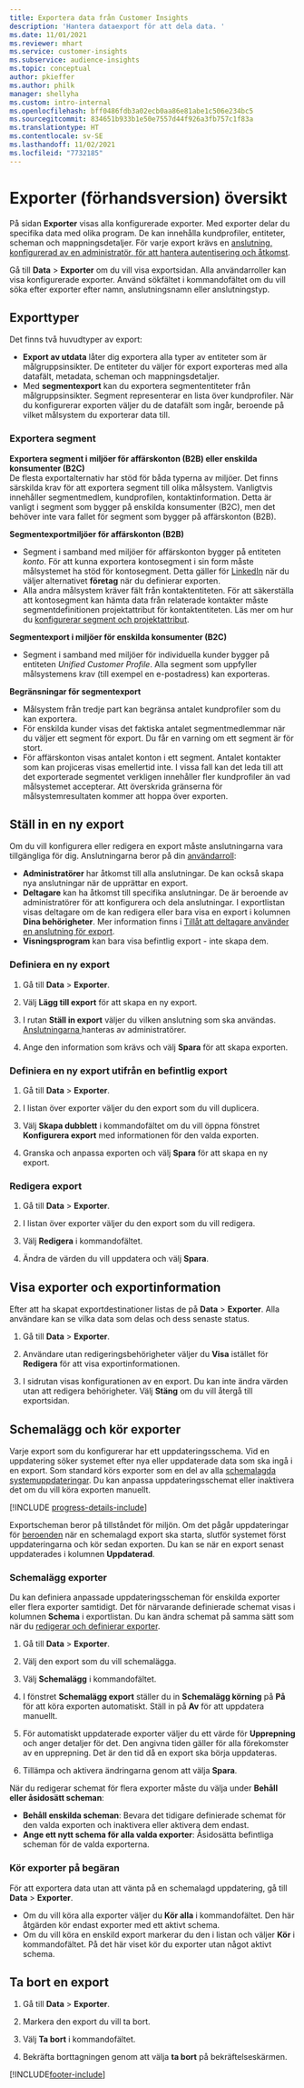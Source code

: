 ```yaml
---
title: Exportera data från Customer Insights
description: 'Hantera dataexport för att dela data. '
ms.date: 11/01/2021
ms.reviewer: mhart
ms.service: customer-insights
ms.subservice: audience-insights
ms.topic: conceptual
author: pkieffer
ms.author: philk
manager: shellyha
ms.custom: intro-internal
ms.openlocfilehash: bff0486fdb3a02ecb0aa86e81abe1c506e234bc5
ms.sourcegitcommit: 834651b933b1e50e7557d44f926a3fb757c1f83a
ms.translationtype: HT
ms.contentlocale: sv-SE
ms.lasthandoff: 11/02/2021
ms.locfileid: "7732185"
---
```

# <a name="exports-preview-overview"></a>Exporter (förhandsversion) översikt

På sidan **Exporter** visas alla konfigurerade exporter. Med exporter delar du specifika data med olika program. De kan innehålla kundprofiler, entiteter, scheman och mappningsdetaljer. För varje export krävs en [anslutning, konfigurerad av en administratör, för att hantera autentisering och åtkomst](connections.md).

Gå till **Data** > **Exporter** om du vill visa exportsidan. Alla användarroller kan visa konfigurerade exporter. Använd sökfältet i kommandofältet om du vill söka efter exporter efter namn, anslutningsnamn eller anslutningstyp.

## <a name="export-types"></a>Exporttyper

Det finns två huvudtyper av export:  

- **Export av utdata** låter dig exportera alla typer av entiteter som är målgruppsinsikter. De entiteter du väljer för export exporteras med alla datafält, metadata, scheman och mappningsdetaljer. 
- Med **segmentexport** kan du exportera segmententiteter från målgruppsinsikter. Segment representerar en lista över kundprofiler. När du konfigurerar exporten väljer du de datafält som ingår, beroende på vilket målsystem du exporterar data till. 

### <a name="export-segments"></a>Exportera segment

**Exportera segment i miljöer för affärskonton (B2B) eller enskilda konsumenter (B2C)**  
De flesta exportalternativ har stöd för båda typerna av miljöer. Det finns särskilda krav för att exportera segment till olika målsystem. Vanligtvis innehåller segmentmedlem, kundprofilen, kontaktinformation. Detta är vanligt i segment som bygger på enskilda konsumenter (B2C), men det behöver inte vara fallet för segment som bygger på affärskonton (B2B). 

**Segmentexportmiljöer för affärskonton (B2B)**  
- Segment i samband med miljöer för affärskonton bygger på entiteten *konto*. För att kunna exportera kontosegment i sin form måste målsystemet ha stöd för kontosegment. Detta gäller för [LinkedIn](export-linkedin-ads.md) när du väljer alternativet **företag** när du definierar exporten.
- Alla andra målsystem kräver fält från kontaktentiteten. För att säkerställa att kontosegment kan hämta data från relaterade kontakter måste segmentdefinitionen projektattribut för kontaktentiteten. Läs mer om hur du [konfigurerar segment och projektattribut](segment-builder.md).

**Segmentexport i miljöer för enskilda konsumenter (B2C)**  
- Segment i samband med miljöer för individuella kunder bygger på entiteten *Unified Customer Profile*. Alla segment som uppfyller målsystemens krav (till exempel en e-postadress) kan exporteras.

**Begränsningar för segmentexport**  
- Målsystem från tredje part kan begränsa antalet kundprofiler som du kan exportera. 
- För enskilda kunder visas det faktiska antalet segmentmedlemmar när du väljer ett segment för export. Du får en varning om ett segment är för stort. 
- För affärskonton visas antalet konton i ett segment. Antalet kontakter som kan projiceras visas emellertid inte. I vissa fall kan det leda till att det exporterade segmentet verkligen innehåller fler kundprofiler än vad målsystemet accepterar. Att överskrida gränserna för målsystemresultaten kommer att hoppa över exporten. 

## <a name="set-up-a-new-export"></a>Ställ in en ny export  
Om du vill konfigurera eller redigera en export måste anslutningarna vara tillgängliga för dig. Anslutningarna beror på din [användarroll](permissions.md):
- **Administratörer** har åtkomst till alla anslutningar. De kan också skapa nya anslutningar när de upprättar en export.
- **Deltagare** kan ha åtkomst till specifika anslutningar. De är beroende av administratörer för att konfigurera och dela anslutningar. I exportlistan visas deltagare om de kan redigera eller bara visa en export i kolumnen **Dina behörigheter**. Mer information finns i [Tillåt att deltagare använder en anslutning för export](connections.md#allow-contributors-to-use-a-connection-for-exports).
- **Visningsprogram** kan bara visa befintlig export - inte skapa dem.

### <a name="define-a-new-export"></a>Definiera en ny export

1. Gå till **Data** > **Exporter**.

1. Välj **Lägg till export** för att skapa en ny export.

1. I rutan **Ställ in export** väljer du vilken anslutning som ska användas. [Anslutningarna ](connections.md) hanteras av administratörer. 

1. Ange den information som krävs och välj **Spara** för att skapa exporten.

### <a name="define-a-new-export-based-on-an-existing-export"></a>Definiera en ny export utifrån en befintlig export

1. Gå till **Data** > **Exporter**.

1. I listan över exporter väljer du den export som du vill duplicera.

1. Välj **Skapa dubblett** i kommandofältet om du vill öppna fönstret **Konfigurera export** med informationen för den valda exporten.

1. Granska och anpassa exporten och välj **Spara** för att skapa en ny export.

### <a name="edit-an-export"></a>Redigera export

1. Gå till **Data** > **Exporter**.

1. I listan över exporter väljer du den export som du vill redigera.

1. Välj **Redigera** i kommandofältet.

1. Ändra de värden du vill uppdatera och välj **Spara**.

## <a name="view-exports-and-export-details"></a>Visa exporter och exportinformation

Efter att ha skapat exportdestinationer listas de på **Data** > **Exporter**. Alla användare kan se vilka data som delas och dess senaste status.

1. Gå till **Data** > **Exporter**.

1. Användare utan redigeringsbehörigheter väljer du **Visa** istället för **Redigera** för att visa exportinformationen.

1. I sidrutan visas konfigurationen av en export. Du kan inte ändra värden utan att redigera behörigheter. Välj **Stäng** om du vill återgå till exportsidan.

## <a name="schedule-and-run-exports"></a>Schemalägg och kör exporter

Varje export som du konfigurerar har ett uppdateringsschema. Vid en uppdatering söker systemet efter nya eller uppdaterade data som ska ingå i en export. Som standard körs exporter som en del av alla [schemalagda systemuppdateringar](system.md#schedule-tab). Du kan anpassa uppdateringsschemat eller inaktivera det om du vill köra exporten manuellt.

[!INCLUDE [progress-details-include](../includes/progress-details-pane.md)]

Exportscheman beror på tillståndet för miljön. Om det pågår uppdateringar för [beroenden](system.md#refresh-processes) när en schemalagd export ska starta, slutför systemet först uppdateringarna och kör sedan exporten. Du kan se när en export senast uppdaterades i kolumnen **Uppdaterad**.

### <a name="schedule-exports"></a>Schemalägg exporter

Du kan definiera anpassade uppdateringsscheman för enskilda exporter eller flera exporter samtidigt. Det för närvarande definierade schemat visas i kolumnen **Schema** i exportlistan. Du kan ändra schemat på samma sätt som när du [redigerar och definierar exporter](export-destinations.md#set-up-a-new-export). 

1. Gå till **Data** > **Exporter**.

1. Välj den export som du vill schemalägga.

1. Välj **Schemalägg** i kommandofältet.

1. I fönstret **Schemalägg export** ställer du in **Schemalägg körning** på **På** för att köra exporten automatiskt. Ställ in på **Av** för att uppdatera manuellt.

1. För automatiskt uppdaterade exporter väljer du ett värde för **Upprepning** och anger detaljer för det. Den angivna tiden gäller för alla förekomster av en upprepning. Det är den tid då en export ska börja uppdateras.

1. Tillämpa och aktivera ändringarna genom att välja **Spara**.

När du redigerar schemat för flera exporter måste du välja under **Behåll eller åsidosätt scheman**:
- **Behåll enskilda scheman**: Bevara det tidigare definierade schemat för den valda exporten och inaktivera eller aktivera dem endast.
- **Ange ett nytt schema för alla valda exporter**: Åsidosätta befintliga scheman för de valda exporterna.

### <a name="run-exports-on-demand"></a>Kör exporter på begäran

För att exportera data utan att vänta på en schemalagd uppdatering, gå till **Data** > **Exporter**.

- Om du vill köra alla exporter väljer du **Kör alla** i kommandofältet. Den här åtgärden kör endast exporter med ett aktivt schema.
- Om du vill köra en enskild export markerar du den i listan och väljer **Kör** i kommandofältet. På det här viset kör du exporter utan något aktivt schema. 

## <a name="remove-an-export"></a>Ta bort en export

1. Gå till **Data** > **Exporter**.

1. Markera den export du vill ta bort.

1. Välj **Ta bort** i kommandofältet.

1. Bekräfta borttagningen genom att välja **ta bort** på bekräftelseskärmen.


[!INCLUDE[footer-include](../includes/footer-banner.md)]
